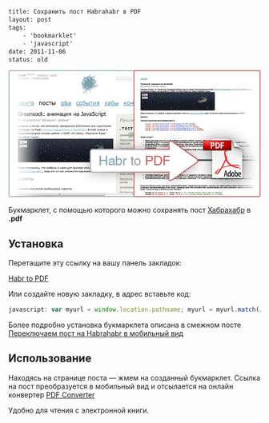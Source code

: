 ```
title: Сохранить пост Habrahabr в PDF
layout: post
tags:
    - 'bookmarklet'
    - 'javascript'
date: 2011-11-06
status: old
```

![](/images/habr-to-pdf/habr-to-pdf__preview.png)

Букмарклет, с помощью которого можно сохранять пост [Хабрахабр](http://habrahabr.ru/) в **.pdf**

## Установка

Перетащите эту ссылку на вашу панель закладок:

<a class="bookmarklet" href="javascript: var myurl = window.location.pathname; myurl = myurl.match(/\/\d{6}\//); location.href = 'http://html-pdf-converter.com/ru/convert?u=' + 'http://habrahabr.ru/mob/post' + escape(myurl[0]); void(0);" title="Habr to PDF">Habr to PDF</a>

Или создайте новую закладку, в адрес вставьте код:

```javascript
javascript: var myurl = window.location.pathname; myurl = myurl.match(/\/\d{6}\//); location.href = 'http://html-pdf-converter.com/ru/convert?u=' + 'http://habrahabr.ru/mob/post' + escape(myurl[0]); void(0);
```

Более подробно установка букмарклета описана в смежном посте [Переключаем пост на Habrahabr в мобильный вид](/posts/habr-to-mhabr)

## Использование

Находясь на странице поста — жмем на созданный букмарклет. Ссылка на пост преобразуется в мобильный вид и отсылается на онлайн конвертер [PDF Converter](http://html-pdf-converter.com/ru/)

Удобно для чтения с электронной книги.
